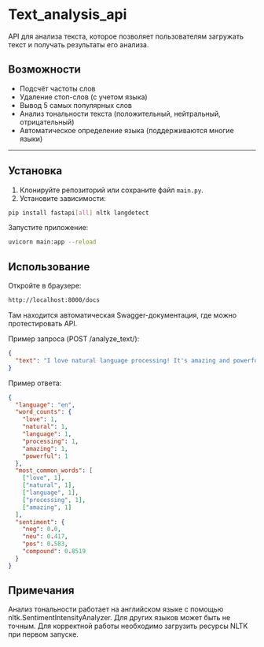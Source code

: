 # Text_analysis_api
API для анализа текста, которое позволяет пользователям загружать текст и получать результаты его анализа.

## Возможности

- Подсчёт частоты слов
- Удаление стоп-слов (с учетом языка)
- Вывод 5 самых популярных слов
- Анализ тональности текста (положительный, нейтральный, отрицательный)
- Автоматическое определение языка (поддерживаются многие языки)

---

## Установка

1. Клонируйте репозиторий или сохраните файл `main.py`.
2. Установите зависимости:

```bash
pip install fastapi[all] nltk langdetect
```

Запустите приложение:
```bash
uvicorn main:app --reload
```

## Использование
Откройте в браузере:

```bash
http://localhost:8000/docs
```
Там находится автоматическая Swagger-документация, где можно протестировать API.

Пример запроса (POST /analyze_text/):
```json
{
  "text": "I love natural language processing! It's amazing and powerful."
}
```

Пример ответа:
```json
{
  "language": "en",
  "word_counts": {
    "love": 1,
    "natural": 1,
    "language": 1,
    "processing": 1,
    "amazing": 1,
    "powerful": 1
  },
  "most_common_words": [
    ["love", 1],
    ["natural", 1],
    ["language", 1],
    ["processing", 1],
    ["amazing", 1]
  ],
  "sentiment": {
    "neg": 0.0,
    "neu": 0.417,
    "pos": 0.583,
    "compound": 0.8519
  }
}
```

## Примечания

Анализ тональности работает на английском языке с помощью nltk.SentimentIntensityAnalyzer. Для других языков может быть не точным.
Для корректной работы необходимо загрузить ресурсы NLTK при первом запуске.
